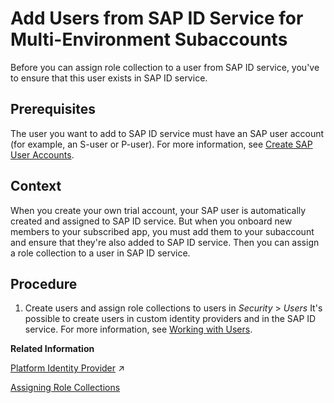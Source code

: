 <!-- loio760ab77e5afd4c15ae70ec7ff59e02ef -->

# Add Users from SAP ID Service for Multi-Environment Subaccounts

Before you can assign role collection to a user from SAP ID service, you've to ensure that this user exists in SAP ID service.



<a name="loio760ab77e5afd4c15ae70ec7ff59e02ef__prereq_mvk_fdf_bhb"/>

## Prerequisites

The user you want to add to SAP ID service must have an SAP user account \(for example, an S-user or P-user\). For more information, see [Create SAP User Accounts](Create_SAP_User_Accounts_ebe42f6.md).



## Context

When you create your own trial account, your SAP user is automatically created and assigned to SAP ID service. But when you onboard new members to your subscribed app, you must add them to your subaccount and ensure that they're also added to SAP ID service. Then you can assign a role collection to a user in SAP ID service.



<a name="loio760ab77e5afd4c15ae70ec7ff59e02ef__steps_unm_1rf_bhb"/>

## Procedure

1.  Create users and assign role collections to users in *Security* \> *Users* It's possible to create users in custom identity providers and in the SAP ID service. For more information, see [Working with Users](Working_with_Users_2c91f88.md).


**Related Information**  


[Platform Identity Provider](https://help.sap.com/viewer/ea72206b834e4ace9cd834feed6c0e09/Cloud/en-US/80edbe70b8f3478d8a59c21a91a47aa6.html "The platform identity provider is the user base for access to your SAP BTP subaccount in the Neo environment. The default user base is provided by SAP ID Service. You can switch to an Identity Authentication tenant if you want to use a custom user base.") :arrow_upper_right:

[Assigning Role Collections](Assigning_Role_Collections_9e1bf57.md "You have arranged roles in role collections, and now want to assign these role collections to business users.")

